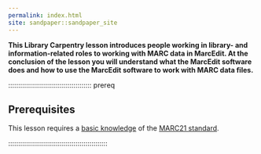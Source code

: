 ```yaml
---
permalink: index.html
site: sandpaper::sandpaper_site
---
```


**This Library Carpentry lesson introduces people working in library- and information-related roles to working with MARC data in MarcEdit. At the conclusion of the lesson you will understand what the MarcEdit software does and how to use the MarcEdit software to work with MARC data files.**


<!-- this is an html comment -->

::::::::::::::::::::::::::::::::::::::::::  prereq

## Prerequisites

This lesson requires a [basic knowledge](https://www.loc.gov/marc/96principl.html) of the [MARC21 standard](https://www.loc.gov/marc/).


::::::::::::::::::::::::::::::::::::::::::::::::::




